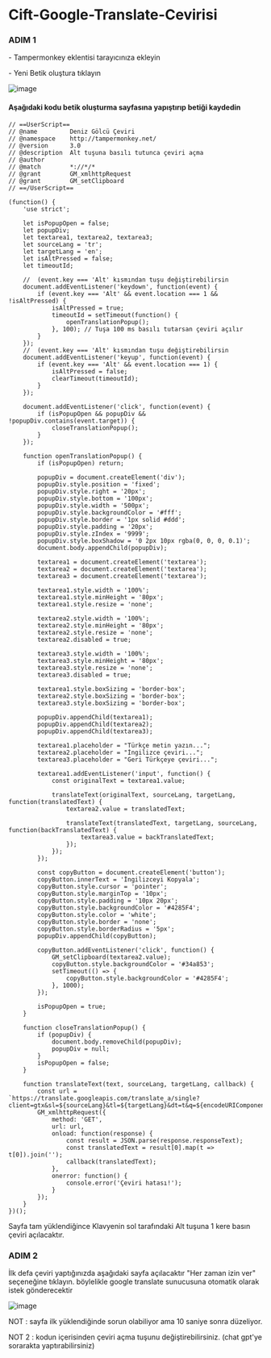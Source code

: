# Cift-Google-Translate-Cevirisi

### ADIM 1

<p>- Tampermonkey eklentisi tarayıcınıza ekleyin</p>
<p>- Yeni Betik oluştura tıklayın</p>

![image](https://github.com/DenizKod/ARK-ISTEGI-IPTAL-ETME/assets/168285638/7e1b2696-803e-447a-ae3f-f7844a44d28f)

#### Aşağıdaki kodu betik oluşturma sayfasına yapıştırıp betiği kaydedin

```
// ==UserScript==
// @name         Deniz Gölcü Çeviri
// @namespace    http://tampermonkey.net/
// @version      3.0
// @description  Alt tuşuna basılı tutunca çeviri açma
// @author
// @match        *://*/*
// @grant        GM_xmlhttpRequest
// @grant        GM_setClipboard
// ==/UserScript==

(function() {
    'use strict';

    let isPopupOpen = false;
    let popupDiv;
    let textarea1, textarea2, textarea3;
    let sourceLang = 'tr';
    let targetLang = 'en';
    let isAltPressed = false;
    let timeoutId;

    //  (event.key === 'Alt' kısmından tuşu değiştirebilirsin
    document.addEventListener('keydown', function(event) {
        if (event.key === 'Alt' && event.location === 1 && !isAltPressed) {
            isAltPressed = true;
            timeoutId = setTimeout(function() {
                openTranslationPopup();
            }, 100); // Tuşa 100 ms basılı tutarsan çeviri açılır
        }
    });
    //  (event.key === 'Alt' kısmından tuşu değiştirebilirsin
    document.addEventListener('keyup', function(event) {
        if (event.key === 'Alt' && event.location === 1) {
            isAltPressed = false;
            clearTimeout(timeoutId);
        }
    });

    document.addEventListener('click', function(event) {
        if (isPopupOpen && popupDiv && !popupDiv.contains(event.target)) {
            closeTranslationPopup();
        }
    });

    function openTranslationPopup() {
        if (isPopupOpen) return;

        popupDiv = document.createElement('div');
        popupDiv.style.position = 'fixed';
        popupDiv.style.right = '20px';
        popupDiv.style.bottom = '100px';
        popupDiv.style.width = '500px';
        popupDiv.style.backgroundColor = '#fff';
        popupDiv.style.border = '1px solid #ddd';
        popupDiv.style.padding = '20px';
        popupDiv.style.zIndex = '9999';
        popupDiv.style.boxShadow = '0 2px 10px rgba(0, 0, 0, 0.1)';
        document.body.appendChild(popupDiv);

        textarea1 = document.createElement('textarea');
        textarea2 = document.createElement('textarea');
        textarea3 = document.createElement('textarea');

        textarea1.style.width = '100%';
        textarea1.style.minHeight = '80px';
        textarea1.style.resize = 'none';

        textarea2.style.width = '100%';
        textarea2.style.minHeight = '80px';
        textarea2.style.resize = 'none';
        textarea2.disabled = true;

        textarea3.style.width = '100%';
        textarea3.style.minHeight = '80px';
        textarea3.style.resize = 'none';
        textarea3.disabled = true;

        textarea1.style.boxSizing = 'border-box';
        textarea2.style.boxSizing = 'border-box';
        textarea3.style.boxSizing = 'border-box';

        popupDiv.appendChild(textarea1);
        popupDiv.appendChild(textarea2);
        popupDiv.appendChild(textarea3);

        textarea1.placeholder = "Türkçe metin yazın...";
        textarea2.placeholder = "İngilizce çeviri...";
        textarea3.placeholder = "Geri Türkçeye çeviri...";

        textarea1.addEventListener('input', function() {
            const originalText = textarea1.value;

            translateText(originalText, sourceLang, targetLang, function(translatedText) {
                textarea2.value = translatedText;

                translateText(translatedText, targetLang, sourceLang, function(backTranslatedText) {
                    textarea3.value = backTranslatedText;
                });
            });
        });

        const copyButton = document.createElement('button');
        copyButton.innerText = 'İngilizceyi Kopyala';
        copyButton.style.cursor = 'pointer';
        copyButton.style.marginTop = '10px';
        copyButton.style.padding = '10px 20px';
        copyButton.style.backgroundColor = '#4285F4';
        copyButton.style.color = 'white';
        copyButton.style.border = 'none';
        copyButton.style.borderRadius = '5px';
        popupDiv.appendChild(copyButton);

        copyButton.addEventListener('click', function() {
            GM_setClipboard(textarea2.value);
            copyButton.style.backgroundColor = '#34a853';
            setTimeout(() => {
                copyButton.style.backgroundColor = '#4285F4';
            }, 1000);
        });

        isPopupOpen = true;
    }

    function closeTranslationPopup() {
        if (popupDiv) {
            document.body.removeChild(popupDiv);
            popupDiv = null;
        }
        isPopupOpen = false;
    }

    function translateText(text, sourceLang, targetLang, callback) {
        const url = `https://translate.googleapis.com/translate_a/single?client=gtx&sl=${sourceLang}&tl=${targetLang}&dt=t&q=${encodeURIComponent(text)}`;
        GM_xmlhttpRequest({
            method: 'GET',
            url: url,
            onload: function(response) {
                const result = JSON.parse(response.responseText);
                const translatedText = result[0].map(t => t[0]).join('');
                callback(translatedText);
            },
            onerror: function() {
                console.error('Çeviri hatası!');
            }
        });
    }
})();
```

<p> Sayfa tam yüklendiğince Klavyenin sol tarafındaki Alt tuşuna 1 kere basın çeviri açılacaktır.

### ADIM 2

İlk defa çeviri yaptığınızda aşağıdaki sayfa açılacaktır "Her zaman izin ver" seçeneğine tıklayın. böylelikle google translate sunucusuna otomatik olarak istek gönderecektir

![image](https://github.com/user-attachments/assets/1ddf6c6d-f45c-4ccd-918a-e183dd6583d9)


<p> NOT : sayfa ilk yüklendiğinde sorun olabiliyor ama 10 saniye sonra düzeliyor.
<p> NOT 2 : kodun içerisinden çeviri açma tuşunu değiştirebilirsiniz. (chat gpt'ye sorarakta yaptırabilirsiniz)
